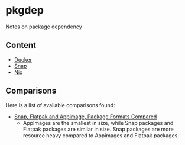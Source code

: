 # pkgdep
Notes on package dependency

## Content ##

* [Docker](docker/docker-notes.md)
* [Snap](snap/snap-notes.md)
* [Nix](nix/nix-notes.md)


## Comparisons ##

Here is a list of available comparisons found:

+ [Snap, Flatpak and Appimage, Package Formats Compared](https://verummeum.com/portable-package-formats/)
  - AppImages are the smallest in size, while Snap packages and
    Flatpak packages are similar in size.  Snap packages are more
    resource heavy compared to Appimages and Flatpak packages.

